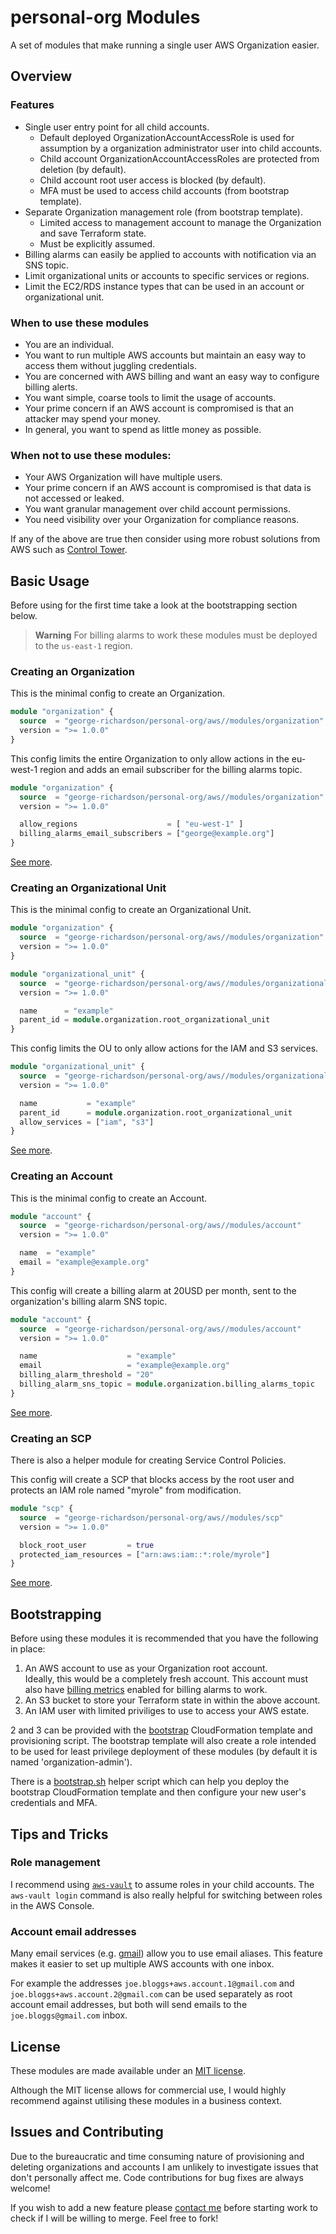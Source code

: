 # personal-org Modules

A set of modules that make running a single user AWS Organization easier.

## Overview

### Features

* Single user entry point for all child accounts.
  * Default deployed OrganizationAccountAccessRole is used for assumption by a organization administrator user into child accounts.
  * Child account OrganizationAccountAccessRoles are protected from deletion (by default).
  * Child account root user access is blocked (by default).
  * MFA must be used to access child accounts (from bootstrap template).
* Separate Organization management role (from bootstrap template).
  * Limited access to management account to manage the Organization and save Terraform state.
  * Must be explicitly assumed.
* Billing alarms can easily be applied to accounts with notification via an SNS topic.
* Limit organizational units or accounts to specific services or regions.
* Limit the EC2/RDS instance types that can be used in an account or organizational unit.

### When to use these modules

* You are an individual.
* You want to run multiple AWS accounts but maintain an easy way to access them without juggling credentials.
* You are concerned with AWS billing and want an easy way to configure billing alerts.
* You want simple, coarse tools to limit the usage of accounts.
* Your prime concern if an AWS account is compromised is that an attacker may spend your money.
* In general, you want to spend as little money as possible.

### When not to use these modules: 

* Your AWS Organization will have multiple users.
* Your prime concern if an AWS account is compromised is that data is not accessed or leaked.
* You want granular management over child account permissions. 
* You need visibility over your Organization for compliance reasons.

If any of the above are true then consider using more robust solutions from AWS 
such as [Control Tower](https://aws.amazon.com/controltower/).

## Basic Usage

Before using for the first time take a look at the bootstrapping section below. 

> **Warning**
> For billing alarms to work these modules must be deployed to the `us-east-1` region.

### Creating an Organization

This is the minimal config to create an Organization.

```terraform
module "organization" {
  source  = "george-richardson/personal-org/aws//modules/organization"
  version = ">= 1.0.0"
}
```

This config limits the entire Organization to only allow actions in the eu-west-1 region and adds an email subscriber for the billing alarms topic.

```terraform
module "organization" {
  source  = "george-richardson/personal-org/aws//modules/organization"
  version = ">= 1.0.0"

  allow_regions                    = [ "eu-west-1" ]
  billing_alarms_email_subscribers = ["george@example.org"]
}
```

[See more](./modules/organization/README.md).

### Creating an Organizational Unit

This is the minimal config to create an Organizational Unit.

```terraform
module "organization" {
  source  = "george-richardson/personal-org/aws//modules/organization"
  version = ">= 1.0.0"
}

module "organizational_unit" {
  source  = "george-richardson/personal-org/aws//modules/organizational_unit"
  version = ">= 1.0.0"

  name      = "example"
  parent_id = module.organization.root_organizational_unit
}
```

This config limits the OU to only allow actions for the IAM and S3 services. 

```terraform
module "organizational_unit" {
  source  = "george-richardson/personal-org/aws//modules/organizational_unit"
  version = ">= 1.0.0"

  name           = "example"
  parent_id      = module.organization.root_organizational_unit
  allow_services = ["iam", "s3"]
}
```

[See more](./modules/organizational_unit/README.md).

### Creating an Account

This is the minimal config to create an Account.

```terraform
module "account" {
  source  = "george-richardson/personal-org/aws//modules/account"
  version = ">= 1.0.0"

  name  = "example"
  email = "example@example.org"
}
```

This config will create a billing alarm at 20USD per month, sent to the organization's billing alarm SNS topic.

```terraform
module "account" {
  source  = "george-richardson/personal-org/aws//modules/account"
  version = ">= 1.0.0"

  name                    = "example"
  email                   = "example@example.org"
  billing_alarm_threshold = "20"
  billing_alarm_sns_topic = module.organization.billing_alarms_topic
}
```

[See more](./modules/account/README.md).

### Creating an SCP

There is also a helper module for creating Service Control Policies.

This config will create a SCP that blocks access by the root user and protects an IAM role named "myrole" from modification. 

```terraform
module "scp" {
  source  = "george-richardson/personal-org/aws//modules/scp"
  version = ">= 1.0.0"

  block_root_user         = true
  protected_iam_resources = ["arn:aws:iam::*:role/myrole"]
}
```

[See more](./modules/scp/README.md).

## Bootstrapping

Before using these modules it is recommended that you have the following in place:

1. An AWS account to use as your Organization root account.  
   Ideally, this would be a completely fresh account. This account must also have [billing metrics](https://docs.aws.amazon.com/AmazonCloudWatch/latest/monitoring/monitor_estimated_charges_with_cloudwatch.html#turning_on_billing_metrics) enabled for billing alarms to work.
1. An S3 bucket to store your Terraform state in within the above account.
1. An IAM user with limited priviliges to use to access your AWS estate. 

2 and 3 can be provided with the [bootstrap](./bootstrap/) CloudFormation template and provisioning script. The bootstrap template will also create a role intended to be used for least privilege deployment of these modules (by default it is named 'organization-admin').

There is a [bootstrap.sh](./bootstrap/bootstrap.sh) helper script which can help you deploy the bootstrap CloudFormation template and then configure your new user's credentials and MFA.

## Tips and Tricks

### Role management

I recommend using [`aws-vault`](https://github.com/99designs/aws-vault) to assume roles in your child accounts. The `aws-vault login` command is also really helpful for switching between roles in the AWS Console.

### Account email addresses

Many email services (e.g. [gmail](https://support.google.com/a/users/answer/9308648?hl=en)) allow you to use email aliases. This feature makes it easier to set up multiple AWS accounts with one inbox. 

For example the addresses `joe.bloggs+aws.account.1@gmail.com` and `joe.bloggs+aws.account.2@gmail.com` can be used separately as root account email addresses, but both will send emails to the `joe.bloggs@gmail.com` inbox.

## License

These modules are made available under an [MIT license](./LICENSE.md). 

Although the MIT license allows for commercial use, I would highly recommend against utilising these modules in a business context.

## Issues and Contributing

Due to the bureaucratic and time consuming nature of provisioning and deleting organizations and 
accounts I am unlikely to investigate issues that don't personally affect me. Code contributions for bug fixes are always welcome!

If you wish to add a new feature please [contact me](https://gjhr.me/contact.html) before starting work to check if I will be willing to merge. Feel free to fork!
